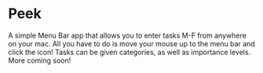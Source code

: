 # Peek
A simple Menu Bar app that allows you to enter tasks M-F from anywhere on your mac. All you have to do is move your mouse up to the menu bar and click the icon! 
Tasks can be given categories, as well as importance levels. More coming soon!
